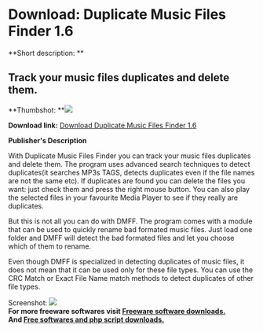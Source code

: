 # Download: Duplicate Music Files Finder 1.6

**Short description: **

## Track your music files duplicates and delete them.

  
**Thumbshot: **![](http://www.freewarefiles.com/screenshot/dupmusfilefnd_md.gif)   
  
**Download link:** [Download Duplicate Music Files Finder 1.6](http://freesoftwares.boysofts.com/Duplicate-Music-Files-Finder_program_28502.html)  
  

**Publisher's Description**  
  

With Duplicate Music Files Finder you can track your music files duplicates
and delete them. The program uses advanced search techniques to detect
duplicates(it searches MP3s TAGS, detects duplicates even if the file names
are not the same etc). If duplicates are found you can delete the files you
want: just check them and press the right mouse button. You can also play the
selected files in your favourite Media Player to see if they really are
duplicates.

But this is not all you can do with DMFF. The program comes with a module that
can be used to quickly rename bad formated music files. Just load one folder
and DMFF will detect the bad formated files and let you choose which of them
to rename.

Even though DMFF is specialized in detecting duplicates of music files, it
does not mean that it can be used only for these file types. You can use the
CRC Match or Exact File Name match methods to detect duplicates of other file
types.

  
  
Screenshot: ![](http://www.freewarefiles.com/screenshot/dupmusfilefnd.gif)  
**For more freeware softwares visit [Freeware software downloads.](http://freesoftwares.boysofts.com/)**   
**And [Free softwares and php script downloads.](http://www.boysofts.com/)**

